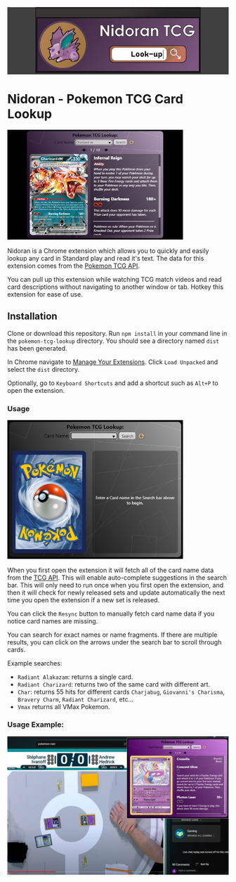 <div style="text-align: center;
    background-color: #404040;">
<img src="https://github.com/Aniki219/pokemon-tcg-lookup/blob/main/public/screenshots/marquee.png" height="150px">
</div>

# Nidoran - Pokemon TCG Card Lookup

<img src="https://github.com/Aniki219/pokemon-tcg-lookup/blob/main/public/screenshots/Window.png" width="400">

Nidoran is a Chrome extension which allows you to quickly and easily lookup any card in Standard play and read it's text.
The data for this extension comes from the [Pokemon TCG API](pokemontcg.io).

You can pull up this extension while watching TCG match videos and read card descriptions without navigating to another window or tab.
Hotkey this extension for ease of use.

## Installation

Clone or download this repository. 
Run `npm install` in your command line in the `pokemon-tcg-lookup` directory.
You should see a directory named `dist` has been generated.

In Chrome navigate to [Manage Your Extensions](`chrome://extensions/`).
Click `Load Unpacked` and select the `dist` directory.

Optionally, go to `Keyboard Shortcuts` and add a shortcut such as `Alt+P` to open the extension.

### Usage

<img src="https://github.com/Aniki219/pokemon-tcg-lookup/blob/main/public/screenshots/Landing.png" width="400">

When you first open the extension it will fetch all of the card name data from the [TCG API](pokemontcg.io). This will enable auto-complete suggestions in the search bar. 
This will only need to run once when you first open the extension, and then it will check for newly released sets and update automatically the next time you open the extension if a new set is released.

You can click the `Resync` button to manually fetch card name data if you notice card names are missing.

You can search for exact names or name fragments. If there are multiple results, you can click on the arrows under the search bar to scroll through cards.

Example searches:
 - `Radiant Alakazam`: returns a single card.
 - `Radiant Charizard`: returns two of the same card with different art.
 - `Char`: returns 55 hits for different cards `Charjabug`, `Giovanni's Charisma`, `Bravery Charm`, `Radiant Charizard`, etc...
 - `Vmax` returns all VMax Pokemon.

### Usage Example:

<img src="https://github.com/Aniki219/pokemon-tcg-lookup/raw/main/public/screenshots/Usage.png" width="640">
